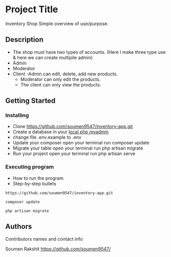 



# Project Title
  Inventory Shop
Simple overview of use/purpose.

## Description
- The shop must have two types of accounts. (Here I make three type use & here we can create multipile admin)
- Admin
- Moderator
- Client
  -Admin can edit, delete, add new products.
  - Moderator can only edit the products.
  - The client can only view the products.

## Getting Started

### Installing

  * Clone 
     https://github.com/soumen9547/inventory-app.git
  * Create a database in your  [local php myadmin](http://localhost/phpmyadmin/)
  * change file .env.example to .env
  * Update your composer  open your terminal run
     composer update
  * Migrate your table open your terminal run
     php artisan migrate
  * Run your project  open your terminal run
    php artisan serve
  

### Executing program

* How to run the program
* Step-by-step bullets
```
https://github.com/soumen9547/inventory-app.git
```
```
composer update
```
```
php artisan migrate
```

## Authors

Contributors names and contact info

Soumen Rakshit
https://github.com/soumen9547/


